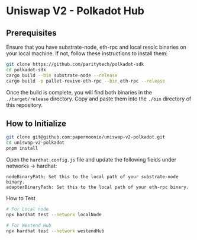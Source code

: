 # Uniswap V2 - Polkadot Hub

## Prerequisites

Ensure that you have substrate-node, eth-rpc and local resolc binaries on your local machine. If not, follow these instructions to install them:

```bash
git clone https://github.com/paritytech/polkadot-sdk
cd polkadot-sdk
cargo build --bin substrate-node --release
cargo build -p pallet-revive-eth-rpc --bin eth-rpc --release
```

Once the build is complete, you will find both binaries in the `./target/release` directory. Copy and paste them into the `./bin` directory of this repository.

## How to Initialize

```bash
git clone git@github.com:papermoonio/uniswap-v2-polkadot.git
cd uniswap-v2-polkadot
pnpm install
```

Open the `hardhat.config.js` file and update the following fields under networks -> hardhat:

```
nodeBinaryPath: Set this to the local path of your substrate-node binary.
adapterBinaryPath: Set this to the local path of your eth-rpc binary.
```

How to Test

```bash
# For Local node 
npx hardhat test --network localNode

# For Westend Hub
npx hardhat test --network westendHub
```
